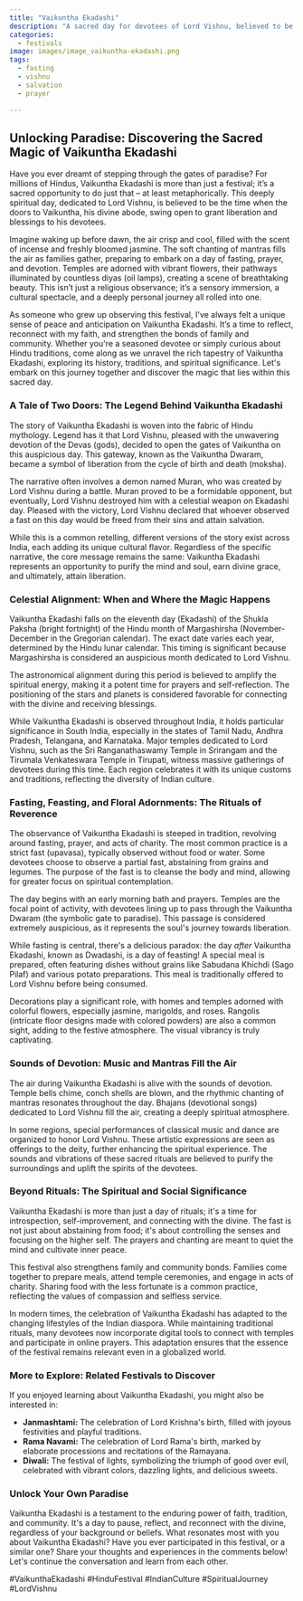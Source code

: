 ```yaml
---
title: "Vaikuntha Ekadashi"
description: "A sacred day for devotees of Lord Vishnu, believed to be when the doors to Vaikuntha (Vishnu's abode) remain open for devotees."
categories:
  - festivals
image: images/image_vaikuntha-ekadashi.png
tags:
  - fasting
  - vishnu
  - salvation
  - prayer

---
```


## Unlocking Paradise: Discovering the Sacred Magic of Vaikuntha Ekadashi

Have you ever dreamt of stepping through the gates of paradise? For millions of Hindus, Vaikuntha Ekadashi is more than just a festival; it’s a sacred opportunity to do just that – at least metaphorically. This deeply spiritual day, dedicated to Lord Vishnu, is believed to be the time when the doors to Vaikuntha, his divine abode, swing open to grant liberation and blessings to his devotees.

Imagine waking up before dawn, the air crisp and cool, filled with the scent of incense and freshly bloomed jasmine. The soft chanting of mantras fills the air as families gather, preparing to embark on a day of fasting, prayer, and devotion. Temples are adorned with vibrant flowers, their pathways illuminated by countless diyas (oil lamps), creating a scene of breathtaking beauty. This isn’t just a religious observance; it’s a sensory immersion, a cultural spectacle, and a deeply personal journey all rolled into one.

As someone who grew up observing this festival, I've always felt a unique sense of peace and anticipation on Vaikuntha Ekadashi. It’s a time to reflect, reconnect with my faith, and strengthen the bonds of family and community. Whether you're a seasoned devotee or simply curious about Hindu traditions, come along as we unravel the rich tapestry of Vaikuntha Ekadashi, exploring its history, traditions, and spiritual significance. Let's embark on this journey together and discover the magic that lies within this sacred day.

### A Tale of Two Doors: The Legend Behind Vaikuntha Ekadashi

The story of Vaikuntha Ekadashi is woven into the fabric of Hindu mythology. Legend has it that Lord Vishnu, pleased with the unwavering devotion of the Devas (gods), decided to open the gates of Vaikuntha on this auspicious day. This gateway, known as the Vaikuntha Dwaram, became a symbol of liberation from the cycle of birth and death (moksha).

The narrative often involves a demon named Muran, who was created by Lord Vishnu during a battle. Muran proved to be a formidable opponent, but eventually, Lord Vishnu destroyed him with a celestial weapon on Ekadashi day. Pleased with the victory, Lord Vishnu declared that whoever observed a fast on this day would be freed from their sins and attain salvation.

While this is a common retelling, different versions of the story exist across India, each adding its unique cultural flavor. Regardless of the specific narrative, the core message remains the same: Vaikuntha Ekadashi represents an opportunity to purify the mind and soul, earn divine grace, and ultimately, attain liberation.

### Celestial Alignment: When and Where the Magic Happens

Vaikuntha Ekadashi falls on the eleventh day (Ekadashi) of the Shukla Paksha (bright fortnight) of the Hindu month of Margashirsha (November-December in the Gregorian calendar). The exact date varies each year, determined by the Hindu lunar calendar. This timing is significant because Margashirsha is considered an auspicious month dedicated to Lord Vishnu.

The astronomical alignment during this period is believed to amplify the spiritual energy, making it a potent time for prayers and self-reflection. The positioning of the stars and planets is considered favorable for connecting with the divine and receiving blessings.

While Vaikuntha Ekadashi is observed throughout India, it holds particular significance in South India, especially in the states of Tamil Nadu, Andhra Pradesh, Telangana, and Karnataka. Major temples dedicated to Lord Vishnu, such as the Sri Ranganathaswamy Temple in Srirangam and the Tirumala Venkateswara Temple in Tirupati, witness massive gatherings of devotees during this time. Each region celebrates it with its unique customs and traditions, reflecting the diversity of Indian culture.

### Fasting, Feasting, and Floral Adornments: The Rituals of Reverence

The observance of Vaikuntha Ekadashi is steeped in tradition, revolving around fasting, prayer, and acts of charity. The most common practice is a strict fast (upavasa), typically observed without food or water. Some devotees choose to observe a partial fast, abstaining from grains and legumes. The purpose of the fast is to cleanse the body and mind, allowing for greater focus on spiritual contemplation.

The day begins with an early morning bath and prayers. Temples are the focal point of activity, with devotees lining up to pass through the Vaikuntha Dwaram (the symbolic gate to paradise). This passage is considered extremely auspicious, as it represents the soul's journey towards liberation.

While fasting is central, there's a delicious paradox: the day *after* Vaikuntha Ekadashi, known as Dwadashi, is a day of feasting! A special meal is prepared, often featuring dishes without grains like Sabudana Khichdi (Sago Pilaf) and various potato preparations. This meal is traditionally offered to Lord Vishnu before being consumed.

Decorations play a significant role, with homes and temples adorned with colorful flowers, especially jasmine, marigolds, and roses. Rangolis (intricate floor designs made with colored powders) are also a common sight, adding to the festive atmosphere. The visual vibrancy is truly captivating.

### Sounds of Devotion: Music and Mantras Fill the Air

The air during Vaikuntha Ekadashi is alive with the sounds of devotion. Temple bells chime, conch shells are blown, and the rhythmic chanting of mantras resonates throughout the day. Bhajans (devotional songs) dedicated to Lord Vishnu fill the air, creating a deeply spiritual atmosphere.

In some regions, special performances of classical music and dance are organized to honor Lord Vishnu. These artistic expressions are seen as offerings to the deity, further enhancing the spiritual experience. The sounds and vibrations of these sacred rituals are believed to purify the surroundings and uplift the spirits of the devotees.

### Beyond Rituals: The Spiritual and Social Significance

Vaikuntha Ekadashi is more than just a day of rituals; it's a time for introspection, self-improvement, and connecting with the divine. The fast is not just about abstaining from food; it's about controlling the senses and focusing on the higher self. The prayers and chanting are meant to quiet the mind and cultivate inner peace.

This festival also strengthens family and community bonds. Families come together to prepare meals, attend temple ceremonies, and engage in acts of charity. Sharing food with the less fortunate is a common practice, reflecting the values of compassion and selfless service.

In modern times, the celebration of Vaikuntha Ekadashi has adapted to the changing lifestyles of the Indian diaspora. While maintaining traditional rituals, many devotees now incorporate digital tools to connect with temples and participate in online prayers. This adaptation ensures that the essence of the festival remains relevant even in a globalized world.

### More to Explore: Related Festivals to Discover

If you enjoyed learning about Vaikuntha Ekadashi, you might also be interested in:

*   **Janmashtami:** The celebration of Lord Krishna's birth, filled with joyous festivities and playful traditions.
*   **Rama Navami:** The celebration of Lord Rama's birth, marked by elaborate processions and recitations of the Ramayana.
*   **Diwali:** The festival of lights, symbolizing the triumph of good over evil, celebrated with vibrant colors, dazzling lights, and delicious sweets.

### Unlock Your Own Paradise

Vaikuntha Ekadashi is a testament to the enduring power of faith, tradition, and community. It's a day to pause, reflect, and reconnect with the divine, regardless of your background or beliefs. What resonates most with you about Vaikuntha Ekadashi? Have you ever participated in this festival, or a similar one? Share your thoughts and experiences in the comments below! Let's continue the conversation and learn from each other.

#VaikunthaEkadashi #HinduFestival #IndianCulture #SpiritualJourney #LordVishnu

